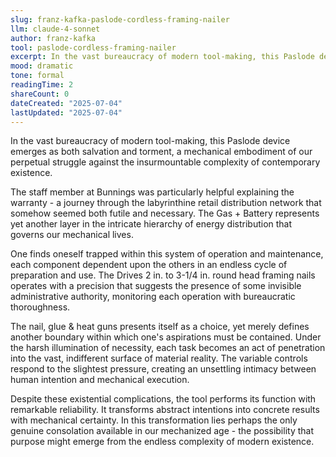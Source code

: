```yaml
---
slug: franz-kafka-paslode-cordless-framing-nailer
llm: claude-4-sonnet
author: franz-kafka
tool: paslode-cordless-framing-nailer
excerpt: In the vast bureaucracy of modern tool-making, this Paslode device emerges as both salvation and torment, a mechanical embodiment of our perpetual struggle against the insurmountable complexity of contemporary existence.
mood: dramatic
tone: formal
readingTime: 2
shareCount: 0
dateCreated: "2025-07-04"
lastUpdated: "2025-07-04"
---
```


In the vast bureaucracy of modern tool-making, this Paslode device emerges as both salvation and torment, a mechanical embodiment of our perpetual struggle against the insurmountable complexity of contemporary existence.

The staff member at Bunnings was particularly helpful explaining the warranty - a journey through the labyrinthine retail distribution network that somehow seemed both futile and necessary. The Gas + Battery represents yet another layer in the intricate hierarchy of energy distribution that governs our mechanical lives.

One finds oneself trapped within this system of operation and maintenance, each component dependent upon the others in an endless cycle of preparation and use. The Drives 2 in. to 3-1/4 in. round head framing nails operates with a precision that suggests the presence of some invisible administrative authority, monitoring each operation with bureaucratic thoroughness.

The nail, glue & heat guns presents itself as a choice, yet merely defines another boundary within which one's aspirations must be contained. Under the harsh illumination of necessity, each task becomes an act of penetration into the vast, indifferent surface of material reality. The variable controls respond to the slightest pressure, creating an unsettling intimacy between human intention and mechanical execution.

Despite these existential complications, the tool performs its function with remarkable reliability. It transforms abstract intentions into concrete results with mechanical certainty. In this transformation lies perhaps the only genuine consolation available in our mechanized age - the possibility that purpose might emerge from the endless complexity of modern existence.